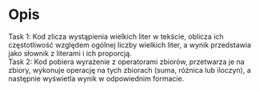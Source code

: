 # Opis
Task 1: Kod zlicza wystąpienia wielkich liter w tekście, oblicza ich częstotliwość względem ogólnej liczby wielkich liter, a wynik przedstawia jako słownik z literami i ich proporcją.<br />
Task 2: Kod pobiera wyrażenie z operatorami zbiorów, przetwarza je na zbiory, wykonuje operację na tych zbiorach (suma, różnica lub iloczyn), a następnie wyświetla wynik w odpowiednim formacie.<br />
